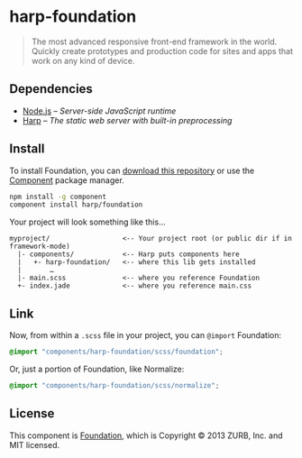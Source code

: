 # harp-foundation

> The most advanced responsive front-end framework in the world. Quickly create prototypes and production code for sites and apps that work on any kind of device.

## Dependencies

* [Node.js](http://nodejs.org/) – _Server-side JavaScript runtime_
* [Harp](http://harpjs.com/) – _The static web server with built-in preprocessing_

## Install

To install Foundation, you can [download this repository](https://github.com/harp/foundation/archive/master.zip) or use the [Component](http://component.io) package manager.

```bash
npm install -g component
component install harp/foundation
```

Your project will look something like this…

```
myproject/                  <-- Your project root (or public dir if in framework-mode)
  |- components/            <-- Harp puts components here
  |   +- harp-foundation/   <-- where this lib gets installed
  |       …
  |- main.scss              <-- where you reference Foundation 
  +- index.jade             <-- where you reference main.css
```

## Link

Now, from within a `.scss` file in your project, you can `@import` Foundation:

```scss
@import "components/harp-foundation/scss/foundation";
```

Or, just a portion of Foundation, like Normalize:

```scss
@import "components/harp-foundation/scss/normalize";
```

## License

This component is [Foundation](http://github.com/zurb/foundation), which is Copyright © 2013 ZURB, Inc. and MIT licensed.
